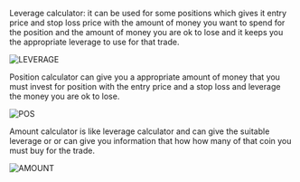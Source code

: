 

Leverage calculator: it can be used for some positions which gives it entry price and stop loss price with the amount of money you want to spend for the position and the amount of money you are ok to lose and it keeps you the appropriate leverage to use for that trade.


![LEVERAGE](https://github.com/user-attachments/assets/04c34e84-93a3-4a01-9256-2149d6a95632)


Position calculator can give you a appropriate amount of money that you must invest  for position with the entry price and a stop loss and leverage the money you are  ok to lose.


![POS](https://github.com/user-attachments/assets/c2c02b61-d97a-4023-8f96-49a72d1944f1)


Amount calculator is like leverage calculator and can give the suitable leverage or or can give you information that how how many of that coin you must buy for the trade.


![AMOUNT](https://github.com/user-attachments/assets/ee0be32e-a36d-4e34-b2ed-8cf343e40581)

















